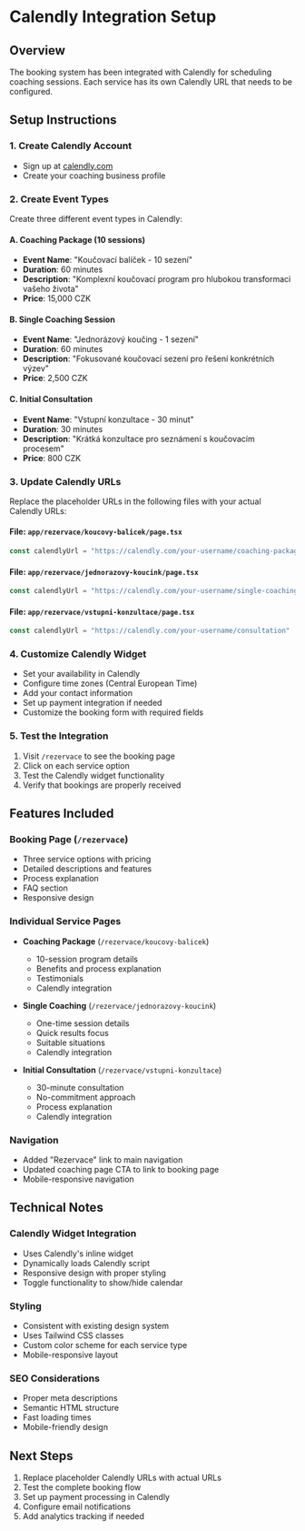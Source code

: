 # Calendly Integration Setup

## Overview
The booking system has been integrated with Calendly for scheduling coaching sessions. Each service has its own Calendly URL that needs to be configured.

## Setup Instructions

### 1. Create Calendly Account
- Sign up at [calendly.com](https://calendly.com)
- Create your coaching business profile

### 2. Create Event Types
Create three different event types in Calendly:

#### A. Coaching Package (10 sessions)
- **Event Name**: "Koučovací balíček - 10 sezení"
- **Duration**: 60 minutes
- **Description**: "Komplexní koučovací program pro hlubokou transformaci vašeho života"
- **Price**: 15,000 CZK

#### B. Single Coaching Session
- **Event Name**: "Jednorázový koučing - 1 sezení"
- **Duration**: 60 minutes
- **Description**: "Fokusované koučovací sezení pro řešení konkrétních výzev"
- **Price**: 2,500 CZK

#### C. Initial Consultation
- **Event Name**: "Vstupní konzultace - 30 minut"
- **Duration**: 30 minutes
- **Description**: "Krátká konzultace pro seznámení s koučovacím procesem"
- **Price**: 800 CZK

### 3. Update Calendly URLs
Replace the placeholder URLs in the following files with your actual Calendly URLs:

#### File: `app/rezervace/koucovy-balicek/page.tsx`
```typescript
const calendlyUrl = "https://calendly.com/your-username/coaching-package"
```

#### File: `app/rezervace/jednorazovy-koucink/page.tsx`
```typescript
const calendlyUrl = "https://calendly.com/your-username/single-coaching"
```

#### File: `app/rezervace/vstupni-konzultace/page.tsx`
```typescript
const calendlyUrl = "https://calendly.com/your-username/consultation"
```

### 4. Customize Calendly Widget
- Set your availability in Calendly
- Configure time zones (Central European Time)
- Add your contact information
- Set up payment integration if needed
- Customize the booking form with required fields

### 5. Test the Integration
1. Visit `/rezervace` to see the booking page
2. Click on each service option
3. Test the Calendly widget functionality
4. Verify that bookings are properly received

## Features Included

### Booking Page (`/rezervace`)
- Three service options with pricing
- Detailed descriptions and features
- Process explanation
- FAQ section
- Responsive design

### Individual Service Pages
- **Coaching Package** (`/rezervace/koucovy-balicek`)
  - 10-session program details
  - Benefits and process explanation
  - Testimonials
  - Calendly integration

- **Single Coaching** (`/rezervace/jednorazovy-koucink`)
  - One-time session details
  - Quick results focus
  - Suitable situations
  - Calendly integration

- **Initial Consultation** (`/rezervace/vstupni-konzultace`)
  - 30-minute consultation
  - No-commitment approach
  - Process explanation
  - Calendly integration

### Navigation
- Added "Rezervace" link to main navigation
- Updated coaching page CTA to link to booking page
- Mobile-responsive navigation

## Technical Notes

### Calendly Widget Integration
- Uses Calendly's inline widget
- Dynamically loads Calendly script
- Responsive design with proper styling
- Toggle functionality to show/hide calendar

### Styling
- Consistent with existing design system
- Uses Tailwind CSS classes
- Custom color scheme for each service type
- Mobile-responsive layout

### SEO Considerations
- Proper meta descriptions
- Semantic HTML structure
- Fast loading times
- Mobile-friendly design

## Next Steps
1. Replace placeholder Calendly URLs with actual URLs
2. Test the complete booking flow
3. Set up payment processing in Calendly
4. Configure email notifications
5. Add analytics tracking if needed
